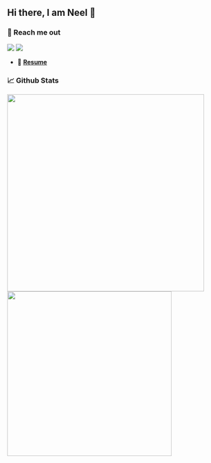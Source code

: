 ## Hi there, I am Neel 👋


### 🤝 Reach me out

[<img src="https://img.shields.io/badge/linkedin-%230077B5.svg?&style=for-the-badge&logo=linkedin&logoColor=white" />](https://www.linkedin.com/in/neel-bavarva-61662a1a3) [<img src = "https://img.shields.io/badge/twitter-%2320A1F1.svg?&style=for-the-badge&logo=twitter&logoColor=white">](https://twitter.com/neelbavarva)


- 📄 [**Resume**](https://docs.google.com/document/d/1RU93frh_ecjFYVGSr0stFWRL9oivy9Az/edit?usp=sharing&ouid=103003234059526586972&rtpof=true&sd=true)


### 📈 Github Stats


<div align="left">
<a><img src="https://github-readme-stats.vercel.app/api?username=neelbavarva&show_icons=true&theme=dark&hide_border=true&count_private=true" width="455" ></a>
<a><img src="https://github-readme-stats.vercel.app/api/top-langs/?username=neelbavarva&layout=compact&theme=dark&hide_border=true" width="380" ></a>
</div>

<!-- ### 📈 Leetcode Stats

<a href="https://leetcode.com/neelbavarva/">
  <img alt="LeetCode Stat Card" src="https://apu5rh8gxk.execute-api.us-east-1.amazonaws.com/default/leetcode-stats?theme=dark&username=neelbavarva" width="450"/>
</a> -->
